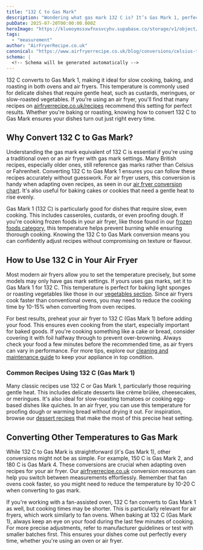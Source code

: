 ```yaml
---
title: "132 C to Gas Mark"
description: "Wondering what gas mark 132 C is? It’s Gas Mark 1, perfect for slow cooking and baking in your air fryer or oven. Whether you’re roasting vegetables or baking cakes, this guide has you covered. Check out <a href=https://www.airfryerrecipe.co.uk>airfryerrecipe.co.uk</a> for more handy conversions."
pubDate: 2025-07-20T00:00:00.000Z
heroImage: "https://klueoymssxwfnxsvcyhv.supabase.co/storage/v1/object/public/Shmucket/132-c-to-gas-mark.png"
tags:
  - "measurement"
author: "AirFryerRecipe.co.uk"
canonical: "https://www.airfryerrecipe.co.uk/blog/conversions/celsius-to-gas-mark/132-c-to-gas-mark"
schema: |
  <!-- Schema will be generated automatically -->
---
```


<p id="">132 C converts to Gas Mark 1, making it ideal for slow cooking, baking, and roasting in both ovens and air fryers. This temperature is commonly used for delicate dishes that require gentle heat, such as custards, meringues, or slow-roasted vegetables. If you're using an air fryer, you'll find that many recipes on <a href="https://www.airfryerrecipe.co.uk/recipes" id="">airfryerrecipe.co.uk/recipes</a> recommend this setting for perfect results. Whether you're baking or roasting, knowing how to convert 132 C to Gas Mark ensures your dishes turn out just right every time.</p><h2 id="">Why Convert 132 C to Gas Mark?</h2><p id="">Understanding the gas mark equivalent of 132 C is essential if you're using a traditional oven or an air fryer with gas mark settings. Many British recipes, especially older ones, still reference gas marks rather than Celsius or Fahrenheit. Converting 132 C to Gas Mark 1 ensures you can follow these recipes accurately without guesswork. For air fryer users, this conversion is handy when adapting oven recipes, as seen in our <a href="https://www.airfryerrecipe.co.uk/air-fryer-conversion-chart" id="">air fryer conversion chart</a>. It's also useful for baking cakes or cookies that need a gentle heat to rise evenly.</p><p id="">Gas Mark 1 (132 C) is particularly good for dishes that require slow, even cooking. This includes casseroles, custards, or even proofing dough. If you're cooking frozen foods in your air fryer, like those found in our <a href="https://www.airfryerrecipe.co.uk/recipe-category/frozen-foods" id="">frozen foods category</a>, this temperature helps prevent burning while ensuring thorough cooking. Knowing the 132 C to Gas Mark conversion means you can confidently adjust recipes without compromising on texture or flavour.</p><h2 id="">How to Use 132 C in Your Air Fryer</h2><p id="">Most modern air fryers allow you to set the temperature precisely, but some models may only have gas mark settings. If yours uses gas marks, set it to Gas Mark 1 for 132 C. This temperature is perfect for baking light sponges or roasting vegetables like those in our <a href="https://www.airfryerrecipe.co.uk/recipe-category/vegetables" id="">vegetables section</a>. Since air fryers cook faster than conventional ovens, you may need to reduce the cooking time by 10-15% when converting from oven recipes.</p><p id="">For best results, preheat your air fryer to 132 C (Gas Mark 1) before adding your food. This ensures even cooking from the start, especially important for baked goods. If you're cooking something like a cake or bread, consider covering it with foil halfway through to prevent over-browning. Always check your food a few minutes before the recommended time, as air fryers can vary in performance. For more tips, explore our <a href="https://www.airfryerrecipe.co.uk/air-fryer-cleaner" id="">cleaning and maintenance guide</a> to keep your appliance in top condition.</p><h3 id="">Common Recipes Using 132 C (Gas Mark 1)</h3><p id="">Many classic recipes use 132 C or Gas Mark 1, particularly those requiring gentle heat. This includes delicate desserts like crème brûlée, cheesecakes, or meringues. It's also ideal for slow-roasting tomatoes or cooking egg-based dishes like quiches. In an air fryer, you can use this temperature for proofing dough or warming bread without drying it out. For inspiration, browse our <a href="https://www.airfryerrecipe.co.uk/recipe-category/dessert" id="">dessert recipes</a> that make the most of this precise heat setting.</p><h2 id="">Converting Other Temperatures to Gas Mark</h2><p id="">While 132 C to Gas Mark is straightforward (it's Gas Mark 1), other conversions might not be as simple. For example, 150 C is Gas Mark 2, and 180 C is Gas Mark 4. These conversions are crucial when adapting oven recipes for your air fryer. Our <a href="https://www.airfryerrecipe.co.uk" id="">airfryerrecipe.co.uk</a> conversion resources can help you switch between measurements effortlessly. Remember that fan ovens cook faster, so you might need to reduce the temperature by 10-20 C when converting to gas mark.</p><p id="">If you're working with a fan-assisted oven, 132 C fan converts to Gas Mark 1 as well, but cooking times may be shorter. This is particularly relevant for air fryers, which work similarly to fan ovens. When baking at 132 C (Gas Mark 1), always keep an eye on your food during the last few minutes of cooking. For more precise adjustments, refer to manufacturer guidelines or test with smaller batches first. This ensures your dishes come out perfectly every time, whether you're using an oven or air fryer.</p>
